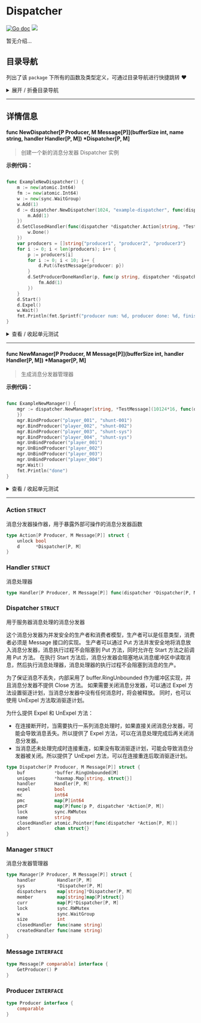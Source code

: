 # Dispatcher

[![Go doc](https://img.shields.io/badge/go.dev-reference-brightgreen?logo=go&logoColor=white&style=flat)](https://pkg.go.dev/github.com/kercylan98/minotaur)
![](https://img.shields.io/badge/Email-kercylan@gmail.com-green.svg?style=flat)

暂无介绍...


## 目录导航
列出了该 `package` 下所有的函数及类型定义，可通过目录导航进行快捷跳转 ❤️
<details>
<summary>展开 / 折叠目录导航</summary>


> 包级函数定义

|函数名称|描述
|:--|:--
|[NewDispatcher](#NewDispatcher)|创建一个新的消息分发器 Dispatcher 实例
|[NewManager](#NewManager)|生成消息分发器管理器


> 类型定义

|类型|名称|描述
|:--|:--|:--
|`STRUCT`|[Action](#struct_Action)|消息分发器操作器，用于暴露外部可操作的消息分发器函数
|`STRUCT`|[Handler](#struct_Handler)|消息处理器
|`STRUCT`|[Dispatcher](#struct_Dispatcher)|用于服务器消息处理的消息分发器
|`STRUCT`|[Manager](#struct_Manager)|消息分发器管理器
|`INTERFACE`|[Message](#struct_Message)|暂无描述...
|`INTERFACE`|[Producer](#struct_Producer)|暂无描述...

</details>


***
## 详情信息
#### func NewDispatcher\[P Producer, M Message[P]\](bufferSize int, name string, handler Handler[P, M]) *Dispatcher[P, M]
<span id="NewDispatcher"></span>
> 创建一个新的消息分发器 Dispatcher 实例

**示例代码：**

```go

func ExampleNewDispatcher() {
	m := new(atomic.Int64)
	fm := new(atomic.Int64)
	w := new(sync.WaitGroup)
	w.Add(1)
	d := dispatcher.NewDispatcher(1024, "example-dispatcher", func(dispatcher *dispatcher.Dispatcher[string, *TestMessage], message *TestMessage) {
		m.Add(1)
	})
	d.SetClosedHandler(func(dispatcher *dispatcher.Action[string, *TestMessage]) {
		w.Done()
	})
	var producers = []string{"producer1", "producer2", "producer3"}
	for i := 0; i < len(producers); i++ {
		p := producers[i]
		for i := 0; i < 10; i++ {
			d.Put(&TestMessage{producer: p})
		}
		d.SetProducerDoneHandler(p, func(p string, dispatcher *dispatcher.Action[string, *TestMessage]) {
			fm.Add(1)
		})
	}
	d.Start()
	d.Expel()
	w.Wait()
	fmt.Println(fmt.Sprintf("producer num: %d, producer done: %d, finished: %d", len(producers), fm.Load(), m.Load()))
}

```

<details>
<summary>查看 / 收起单元测试</summary>


```go

func TestNewDispatcher(t *testing.T) {
	var cases = []struct {
		name        string
		bufferSize  int
		handler     dispatcher.Handler[string, *TestMessage]
		shouldPanic bool
	}{{name: "TestNewDispatcher_BufferSize0AndHandlerNil", bufferSize: 0, handler: nil, shouldPanic: true}, {name: "TestNewDispatcher_BufferSize0AndHandlerNotNil", bufferSize: 0, handler: func(dispatcher *dispatcher.Dispatcher[string, *TestMessage], message *TestMessage) {
	}, shouldPanic: true}, {name: "TestNewDispatcher_BufferSize1AndHandlerNil", bufferSize: 1, handler: nil, shouldPanic: true}, {name: "TestNewDispatcher_BufferSize1AndHandlerNotNil", bufferSize: 1, handler: func(dispatcher *dispatcher.Dispatcher[string, *TestMessage], message *TestMessage) {
	}, shouldPanic: false}}
	for _, c := range cases {
		c := c
		t.Run(c.name, func(t *testing.T) {
			defer func() {
				if r := recover(); r != nil && !c.shouldPanic {
					t.Errorf("NewDispatcher() should not panic, but panic: %v", r)
				}
			}()
			dispatcher.NewDispatcher(c.bufferSize, c.name, c.handler)
		})
	}
}

```


</details>


***
#### func NewManager\[P Producer, M Message[P]\](bufferSize int, handler Handler[P, M]) *Manager[P, M]
<span id="NewManager"></span>
> 生成消息分发器管理器

**示例代码：**

```go

func ExampleNewManager() {
	mgr := dispatcher.NewManager[string, *TestMessage](10124*16, func(dispatcher *dispatcher.Dispatcher[string, *TestMessage], message *TestMessage) {
	})
	mgr.BindProducer("player_001", "shunt-001")
	mgr.BindProducer("player_002", "shunt-002")
	mgr.BindProducer("player_003", "shunt-sys")
	mgr.BindProducer("player_004", "shunt-sys")
	mgr.UnBindProducer("player_001")
	mgr.UnBindProducer("player_002")
	mgr.UnBindProducer("player_003")
	mgr.UnBindProducer("player_004")
	mgr.Wait()
	fmt.Println("done")
}

```

<details>
<summary>查看 / 收起单元测试</summary>


```go

func TestNewManager(t *testing.T) {
	var cases = []struct {
		name        string
		bufferSize  int
		handler     dispatcher.Handler[string, *TestMessage]
		shouldPanic bool
	}{{name: "TestNewManager_BufferSize0AndHandlerNil", bufferSize: 0, handler: nil, shouldPanic: true}, {name: "TestNewManager_BufferSize0AndHandlerNotNil", bufferSize: 0, handler: func(dispatcher *dispatcher.Dispatcher[string, *TestMessage], message *TestMessage) {
	}, shouldPanic: true}, {name: "TestNewManager_BufferSize1AndHandlerNil", bufferSize: 1, handler: nil, shouldPanic: true}, {name: "TestNewManager_BufferSize1AndHandlerNotNil", bufferSize: 1, handler: func(dispatcher *dispatcher.Dispatcher[string, *TestMessage], message *TestMessage) {
	}, shouldPanic: false}}
	for _, c := range cases {
		t.Run(c.name, func(t *testing.T) {
			defer func() {
				if r := recover(); r != nil && !c.shouldPanic {
					t.Errorf("NewManager() should not panic, but panic: %v", r)
				}
			}()
			dispatcher.NewManager[string, *TestMessage](c.bufferSize, c.handler)
		})
	}
}

```


</details>


***
<span id="struct_Action"></span>
### Action `STRUCT`
消息分发器操作器，用于暴露外部可操作的消息分发器函数
```go
type Action[P Producer, M Message[P]] struct {
	unlock bool
	d      *Dispatcher[P, M]
}
```
<span id="struct_Handler"></span>
### Handler `STRUCT`
消息处理器
```go
type Handler[P Producer, M Message[P]] func(dispatcher *Dispatcher[P, M], message M)
```
<span id="struct_Dispatcher"></span>
### Dispatcher `STRUCT`
用于服务器消息处理的消息分发器

这个消息分发器为并发安全的生产者和消费者模型，生产者可以是任意类型，消费者必须是 Message 接口的实现。
生产者可以通过 Put 方法并发安全地将消息放入消息分发器，消息执行过程不会阻塞到 Put 方法，同时允许在 Start 方法之前调用 Put 方法。
在执行 Start 方法后，消息分发器会阻塞地从消息缓冲区中读取消息，然后执行消息处理器，消息处理器的执行过程不会阻塞到消息的生产。

为了保证消息不丢失，内部采用了 buffer.RingUnbounded 作为缓冲区实现，并且消息分发器不提供 Close 方法。
如果需要关闭消息分发器，可以通过 Expel 方法设置驱逐计划，当消息分发器中没有任何消息时，将会被释放。
同时，也可以使用 UnExpel 方法取消驱逐计划。

为什么提供 Expel 和 UnExpel 方法：
  - 在连接断开时，当需要执行一系列消息处理时，如果直接关闭消息分发器，可能会导致消息丢失。所以提供了 Expel 方法，可以在消息处理完成后再关闭消息分发器。
  - 当消息还未处理完成时连接重连，如果没有取消驱逐计划，可能会导致消息分发器被关闭。所以提供了 UnExpel 方法，可以在连接重连后取消驱逐计划。
```go
type Dispatcher[P Producer, M Message[P]] struct {
	buf           *buffer.RingUnbounded[M]
	uniques       *haxmap.Map[string, struct{}]
	handler       Handler[P, M]
	expel         bool
	mc            int64
	pmc           map[P]int64
	pmcF          map[P]func(p P, dispatcher *Action[P, M])
	lock          sync.RWMutex
	name          string
	closedHandler atomic.Pointer[func(dispatcher *Action[P, M])]
	abort         chan struct{}
}
```
<span id="struct_Manager"></span>
### Manager `STRUCT`
消息分发器管理器
```go
type Manager[P Producer, M Message[P]] struct {
	handler        Handler[P, M]
	sys            *Dispatcher[P, M]
	dispatchers    map[string]*Dispatcher[P, M]
	member         map[string]map[P]struct{}
	curr           map[P]*Dispatcher[P, M]
	lock           sync.RWMutex
	w              sync.WaitGroup
	size           int
	closedHandler  func(name string)
	createdHandler func(name string)
}
```
<span id="struct_Message"></span>
### Message `INTERFACE`

```go
type Message[P comparable] interface {
	GetProducer() P
}
```
<span id="struct_Producer"></span>
### Producer `INTERFACE`

```go
type Producer interface {
	comparable
}
```
